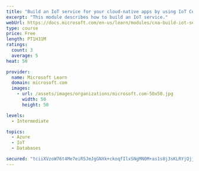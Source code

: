 ```yaml
---
title: "Build an IoT service for your cloud-native apps by using IoT Central"
excerpt: "This module describes how to build an IoT service."
webUrl: https://docs.microsoft.com/en-us/learn/modules/cna-build-iot-service/
type: course
price: Free
length: PT1H31M
ratings:
  count: 3
  average: 5
heat: 50

provider:
  name: Microsoft Learn
  domain: microsoft.com
  images:
    - url: /assets/images/organizations/microsoft.com-50x50.jpg
      width: 50
      height: 50

levels:
  - Intermediate

topics:
  - Azure
  - IoT
  - Databases

secured: "tciiXVzoW76t4Me7eiR5JmJgGNXk+ckoqfIlxSNgMN0M+as1s8j3sKLRYjQjjvQIugnrMllOMcQztFQ35epoHGE8bWYE9X1sk4joTWWZdEDTmTx33vMjHbwY2BU+aB9jxUINszs9Tfa1mb8nc+nETy2L32WOzxx1PHu/ZfA1AdpXEOkmuwaGsBeTxVNeGfgDSYXC2tDiPYBGm6R68IEBVpLW/atlmfmx3z+oL3iiSwFx99x5NCKHi+yeW+111Oj92l8yIfWvFBFhb2n/9eFJqbBy2R9gQsze5uz0DfZ7vk/2QDrCkGrNIImjFM2GXhMO/VVyt3tTeu8fycBC8nTbwnu3+WASsHQIpC2YbaoOtTAbMtPz1HPoa0p+EDKPQAIjnfXToaX2vA6oOc8h3Bs4mIVRN0mHnmW95W9su7QHUuQ=;J+2dUOmPMOOmf+WbNblNCQ=="
---
```


